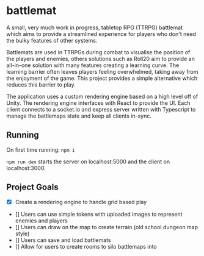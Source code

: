# battlemat

A small, very much work in progress, tabletop RPG (TTRPG) battlemat which aims to provide a streamlined experience for players who don't need the bulky features of other systems. 

Battlemats are used in TTRPGs during combat to visualise the position of the players and enemies, others solutions such as Roll20 aim to provide an all-in-one solution with many features creating a learning curve. The learning barrier often leaves players feeling overwhelmed, taking away from the enjoyment of the game. This project provides a simple alternative which reduces this barrier to play. 

The application uses a custom rendering engine based on a high level off of Unity. The rendering engine interfaces with React to provide the UI. Each client connects to a socket.io and express server written with Typescript to manage the battlemaps state and keep all clients in-sync.

## Running 

On first time running: `npm i` 

`npm run dev` starts the server on localhost:5000 and the client on localhost:3000. 

## Project Goals

- [x] Create a rendering engine to handle grid based play
- [] Users can use simple tokens with uploaded images to represent enemies and players
- [] Users can draw on the map to create terrain (old school dungeon map style) 
- [] Users can save and load battlemats
- [] Allow for users to create rooms to silo battlemaps into


